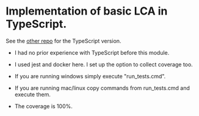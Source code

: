 # Implementation of basic LCA in TypeScript.


See the [other repo](https://github.com/cppavel-sweng/LCA-Python) for the TypeScript version.


* I had no prior experience with TypeScript before this module.

* I used jest and docker here. I set up the option to collect coverage too.

* If you are running windows simply execute "run_tests.cmd".

* If you are running mac/linux copy commands from run_tests.cmd and execute them.

* The coverage is 100%.